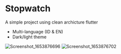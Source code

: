 # Stopwatch
A simple project using clean archicture flutter
- Multi-language (ID & EN)
- Dark/light theme

![Screenshot_1653876696](https://user-images.githubusercontent.com/46457480/170904734-0a0a4591-18a9-48dd-8ffb-dd5118c673a7.png)
![Screenshot_1653876702](https://user-images.githubusercontent.com/46457480/170904753-a356b4c4-3321-435a-9f84-58c497be65e0.png)